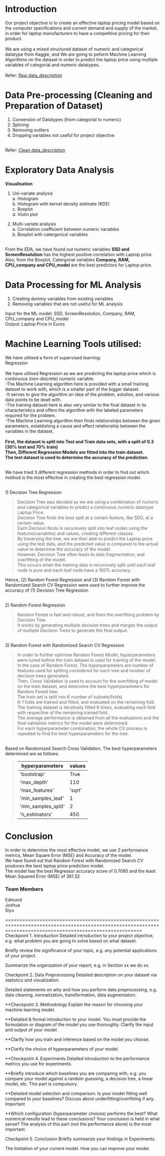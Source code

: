 # Introduction
Our project objective is to create an effective laptop pricing model based on the computer specifications and current demand and supply of the market, in order for laptop manufacturers to have a competitive pricing for their product. <br />
<br />
We are using a mixed structured dataset of numeric and categorical datatype from Kaggle, and We are going to peform Machine Learning Algorithms on the dataset in order to predict the laptop price using multiple variables of categorial and numeric datatypes. <br />
<br />    Refer: [Raw data_description](https://github.com/siyu2002/SC1015_Predict_Laptop_Price/blob/main/Data%20Description/raw%20data_description) <br />

# Data Pre-processing (Cleaning and Preparation of Dataset) 
1) Conversion of Datatypes (from categorial to numeric)
2) Splicing
3) Removing outliers
4) Dropping variables not useful for project objective

<br /> Refer: [Clean data_description](https://github.com/siyu2002/SC1015_Predict_Laptop_Price/blob/main/Data%20Description/Clean%20data_description) <br /> 

# Exploratory Data Analysis
**Visualisation**
1) Uni-variate analysis
<br /> a. Histogram
<br /> b. Histogram with kernel density estimate (KDE)
<br /> c. Boxplot
<br /> d. Violin plot
  
2) Multi-variate analysis
<br /> a. Correlation coefficient between numeric variables
<br /> b. Boxplot with catergorical variables
  
<br />From the EDA, we have found out numeric variables **SSD and ScreenResolution** has the highest positive correlation with Laptop price.
<br />Also, from the Boxplot, Catergorial variables **Company, RAM, CPU_company and CPU_model** are the best predictors for Laptop price.

# Data Processing for ML Analysis
1. Creating dummy variables from existing variables
2. Removing variables that are not useful for ML analysis

Input for the ML model: SSD, ScreenResolution, Company, RAM, CPU_company and CPU_model
<br />Output: Laptop Price in Euros

# Machine Learning Tools utilised:
We have utilised a form of supervised learning: 
<br />Regression
<br />
<br />We have utilised Regression as we are predicting the laptop price which is continuous (non-discrete) numeric variable.
<br />-The Machine Learning algorithm here is provided with a small training dataset to work with, which is a smaller part of the bigger dataset.
<br />-It serves to give the algorithm an idea of the problem, solution, and various data points to be dealt with.
<br />-The training dataset here is also very similar to the final dataset in its characteristics and offers the algorithm with the labeled parameters required for the problem.
<br />-The Machine Learning algorithm then finds relationships between the given parameters, establishing a cause and effect relationship between the variables in the dataset.
<br />
<br />
**First, the dataset is split into Test and Train data sets, with a split of 0.3 (30% test and 70% train)
<br />Then, Different Regression Models are fitted into the train dataset.
<br />The test dataset is used to determine the accuracy of the prediction.**

<br />We have tried 3 different regression methods in order to find out which method is the most effective in creating the best regression model.

<br />1) Decision Tree Regression
>Decision Tree was decided as we are using a combination of numeric and categorical variables to predict a continuous numeric datatype Laptop Price.
><br />Decision Tree finds the best split at a certain feature, like SDD, at a certain value.
><br />Each Decision Node is recursively split into leaf nodes using the features(variables) and values, creating different classes.
><br />By traversing the tree, we are then able to predict the Laptop price using the test data, and the predicted value is compared to the actual value to determine the accuracy of the model.
><br />However, Decision Tree often leads to data fragmentation, and overfitting of the model.
><br />This occurs when the training data is recursively split until each leaf node is pure and each leaf node have a 100% accuracy.

Hence, (2) Random Forest Regression and (3) Random Forest with Randomized Search CV Regression were used to further improve the accuracy of (1) Decision Tree Regression

<br />2) Random Forest Regression

>Random Forest is fast and robust, and fixes the overfitting problem by Decision Tree.
><br />It works by generating multiple decision trees and merges the output of multiple Decision Trees to generate the final output.
><br />

<br />3) Random Forest with Randomized Search CV Regression

> In order to further optimise Random Forest Model, hyperparameters were tuned before the train dataset is used for training of the model.
> <br />In the case of Random Forest, The hyperparameters are number of features used for spliting considered for each tree and number of decision trees generated.
> <br />Then, Cross Validation is used to account for the overfitting of model on the train dataset, and determine the best hyperparameters for Random Forest tree.
> <br />The train set is split into K number of subsets(folds)
> <br />K-1 folds are trained and fitted, and evaluated on the remaining fold.
> <br />The training dataset is iteratively fitted K times, evaluating each fold with respective of the remaining trained fold.
> <br />The average performance is obtained from all the evaluations and the final validation metrics for the model were determined.
> <br />For each hyperparameter combination, the whole CV process is repeated to find the best hyperparameters for the tree.

<br />Based on Randomized Search Cross Validation, 
The best hyperparameters determined are as follows:
 >| hyperparameters | values |
 >|-----------------|--------|
 >| 'bootstrap' | True  |
 >| 'max_depth'  | 110 |
 >| 'max_features'  | 'sqrt'  |
 >| 'min_samples_leaf' |  1  |
 >| 'min_samples_split' | 2 |
 >| 'n_estimators' |  450  |





# Conclusion
In order to determine the most effective model, we use 2 performance metrics, Mean Square Error (MSE) and Accuracy of the model.
<br />We have found out that Random Forest with Randomized Search CV produces the best laptop price prediction model.
<br />The model has the best Regressor accuracy score of 0.7085 and the least Mean Squared Error (MSE) of 381.32


### Team Members
Edmund
<br /> Joshua
<br /> Siyu
<br />

============================================================================================================================================================  
Checkpoint 1. Introduction Detailed introduction to your project objective, e.g. what problem you are going to solve based on what dataset.

Briefly review the significance of your topic, e.g. any potential applications of your project.

Summarize the organization of your report, e.g. in Section xx we do xx.

Checkpoint 2. Data Preprocessing Detailed description on your dataset via statistics and visualization.

Detailed statements on why and how you perform data preprocessing, e.g. data cleaning, normalization, transformation, data augmentation.

**Checkpoint 3. Methodology Explain the reason for choosing your machine learning model.

**Detailed & formal introduction to your model. You must provide the formulation or diagram of the model you use thoroughly. Clarify the input and output of your model.

**Clarify how you train and inference based on the model you choose.

**Clarify the choice of hyperparameters of your model.

**Checkpoint 4. Experiments Detailed introduction to the performance metrics you use for experiments.

**Briefly introduce which baselines you are comparing with, e.g. you compare your model against a random guessing, a decision tree, a linear model, etc. This part is compulsory.

**Detailed model selection and comparison: Is your model fitting well compared to your baselines? Discuss about underfitting/overfitting if any. Important

**Which configuration (hyperparameter choices) performs the best? What numerical results lead to these conclusions? Your conclusion is held in what sense? The analysis of this part (not the performance alone) is the most important.

Checkpoint 5. Conclusion Briefly summarize your findings in Experiments.

The limitation of your current model. How you can improve your model.
